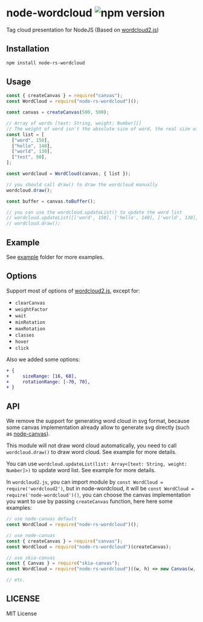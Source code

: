 # node-wordcloud ![npm version](https://img.shields.io/npm/v/node-wordcloud.svg)

Tag cloud presentation for NodeJS (Based on [wordcloud2.js](https://github.com/timdream/wordcloud2.js))

## Installation

```bash
npm install node-rs-wordcloud
```

## Usage

```javascript
const { createCanvas } = require("canvas");
const WordCloud = require("node-rs-wordcloud")();

const canvas = createCanvas(500, 500);

// Array of words [text: String, weight: Number][]
// The weight of word isn't the absolute size of word, the real size will be automatically calculated based on options.sizeRange
const list = [
  ["word", 150],
  ["hello", 140],
  ["world", 130],
  ["test", 90],
];

const wordcloud = WordCloud(canvas, { list });

// you should call draw() to draw the wordcloud manually
wordcloud.draw();

const buffer = canvas.toBuffer();

// you can use the wordcloud.updateList() to update the word list
// wordcloud.updateList([['word', 150], ['hello', 140], ['world', 130], ['test', 90]]);
// wordcloud.draw();
```

## Example

See [example](./example) folder for more examples.

## Options

Support most of options of [wordcloud2.js](https://github.com/timdream/wordcloud2.js), except for:

- `clearCanvas`
- `weightFactor`
- `wait`
- `minRotation`
- `maxRotation`
- `classes`
- `hover`
- `click`

Also we added some options:

```diff
+ {
+     sizeRange: [16, 68],
+     rotationRange: [-70, 70],
+ }
```

## API

We remove the support for generating word cloud in svg format, because some canvas implementation already allow to generate svg directly (such as [node-canvas](https://github.com/Automattic/node-canvas)).

This module will not draw word cloud automatically, you need to call `wordcloud.draw()` to draw word cloud. See example for more details.

You can use `wordcloud.updateList(list: Array<[text: String, weight: Number]>)` to update word list. See example for more details.

In `wordcloud2.js`, you can import module by `const WordCloud = require('wordcloud2')`, but in node-wordcloud, it will be `const WordCloud = require('node-wordcloud')()`, you can choose the canvas implementation you want to use by passing `createCanvas` function, here here some examples:

```javascript
// use node-canvas default
const WordCloud = require("node-rs-wordcloud")();

// use node-canvas
const { createCanvas } = require("canvas");
const WordCloud = require("node-rs-wordcloud")(createCanvas);

// use skia-canvas
const { Canvas } = require("skia-canvas");
const WordCloud = require("node-rs-wordcloud")((w, h) => new Canvas(w, h));

// etc.
```

## LICENSE

MIT License
